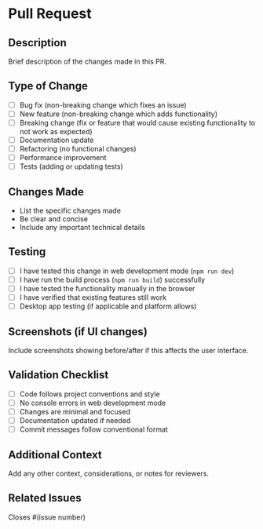 # Pull Request

## Description
Brief description of the changes made in this PR.

## Type of Change
- [ ] Bug fix (non-breaking change which fixes an issue)
- [ ] New feature (non-breaking change which adds functionality) 
- [ ] Breaking change (fix or feature that would cause existing functionality to not work as expected)
- [ ] Documentation update
- [ ] Refactoring (no functional changes)
- [ ] Performance improvement
- [ ] Tests (adding or updating tests)

## Changes Made
- List the specific changes made
- Be clear and concise
- Include any important technical details

## Testing
- [ ] I have tested this change in web development mode (`npm run dev`)
- [ ] I have run the build process (`npm run build`) successfully
- [ ] I have tested the functionality manually in the browser
- [ ] I have verified that existing features still work
- [ ] Desktop app testing (if applicable and platform allows)

## Screenshots (if UI changes)
Include screenshots showing before/after if this affects the user interface.

## Validation Checklist
- [ ] Code follows project conventions and style
- [ ] No console errors in web development mode
- [ ] Changes are minimal and focused
- [ ] Documentation updated if needed
- [ ] Commit messages follow conventional format

## Additional Context
Add any other context, considerations, or notes for reviewers.

## Related Issues
Closes #(issue number)